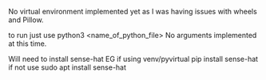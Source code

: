 
No virtual environment implemented yet as I was having issues with wheels and Pillow.

to run just use python3 <name_of_python_file>
No arguments implemented at this time.

Will need to install sense-hat
EG if using venv/pyvirtual pip install sense-hat
    if not use sudo apt install sense-hat
